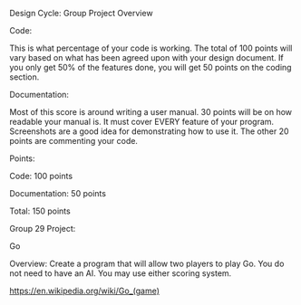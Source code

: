 Design Cycle: Group Project Overview

 

Code:

This is what percentage of your code is working.  The total of 100 points will vary based on what has been agreed upon with your design document.  If you only get 50% of the features done, you will get 50 points on the coding section.

 

Documentation:

Most of this score is around writing a user manual.  30 points will be on how readable your manual is.  It must cover EVERY feature of your program.  Screenshots are a good idea for demonstrating how to use it.  The other 20 points are commenting your code.

 

Points:

Code:  100 points

Documentation:  50 points

 

Total:  150 points


Group 29 Project:

Go

Overview:  Create a program that will allow two players to play Go. You do not need to have an AI. You may use either scoring system.

https://en.wikipedia.org/wiki/Go_(game)
